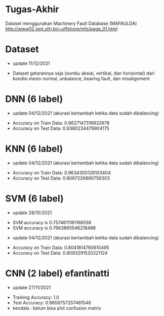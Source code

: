 # Tugas-Akhir
Dataset menggunakan Machinery Fault Database (MAFAULDA)
http://www02.smt.ufrj.br/~offshore/mfs/page_01.html

# Dataset
+ update 11/12/2021
- Dataset getarannya saja (sumbu aksial, vertikal, dan horizontal) dari kondisi mesin normal, unbalance, bearing fault, dan misalignment

# DNN (6 label)
+ update 04/12/2021 (akurasi bertambah ketika data sudah dibalancing)
- Accuracy on Train Data: 0.9627147316932678
- Accuracy on Test Data: 0.9380234479904175

# KNN (6 label)
+ update 04/12/2021 (akurasi bertambah ketika data sudah dibalancing)
- Accuracy on Train Data: 0.9634300126103404
- Accuracy on Test Data: 0.8067226890756303

# SVM (6 label)
+ update 28/10/2021
- SVM accuracy is 0.7574611181168558
- SVM accuracy is 0.7663865546218488

+ update 04/12/2021 (akurasi bertambah ketika data sudah dibalancing)
- Accuracy on Train Data: 0.8041814760610495
- Accuracy on Test Data: 0.8083291520321124

# CNN (2 label) efantinatti
+ update 27/11/2021 
- Training Accuracy:  1.0
- Test Accuracy:  0.9858757257461548
- kendala : belum bisa plot confusion matrix
